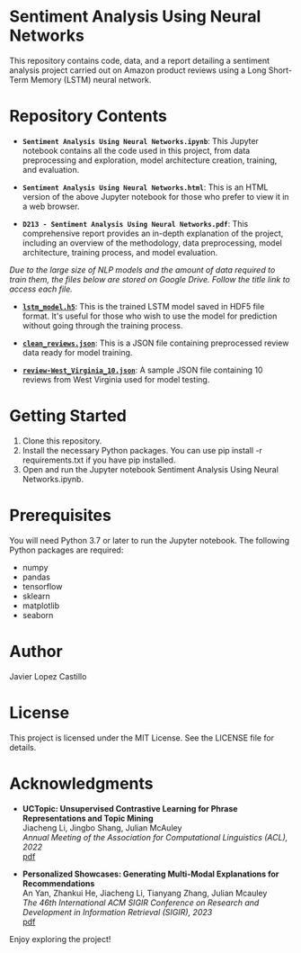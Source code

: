 # Sentiment Analysis Using Neural Networks

This repository contains code, data, and a report detailing a sentiment analysis project carried out on Amazon product reviews using a Long Short-Term Memory (LSTM) neural network.

# Repository Contents
- **`Sentiment Analysis Using Neural Networks.ipynb`**: This Jupyter notebook contains all the code used in this project, from data preprocessing and exploration, model architecture creation, training, and evaluation.

- **`Sentiment Analysis Using Neural Networks.html`**: This is an HTML version of the above Jupyter notebook for those who prefer to view it in a web browser.

- **`D213 - Sentiment Analysis Using Neural Networks.pdf`**: This comprehensive report provides an in-depth explanation of the project, including an overview of the methodology, data preprocessing, model architecture, training process, and model evaluation.

*Due to the large size of NLP models and the amount of data required to train them, the files below are stored on Google Drive. Follow the title link to access each file.*

- **<a href='https://drive.google.com/file/d/102xrsqe7fofDY6Otjryq-S3VzDUtaOaZ/view?usp=sharing'>`lstm_model.h5`</a>**: This is the trained LSTM model saved in HDF5 file format. It's useful for those who wish to use the model for prediction without going through the training process.

- **<a href='https://drive.google.com/file/d/16rDRvKo8ZsN9sxT5dhNDQcAL1nWiwUYX/view?usp=sharing'>`clean_reviews.json`</a>**: This is a JSON file containing preprocessed review data ready for model training.

- **<a href='https://drive.google.com/file/d/1w1VFDF7JvLg83RcPxE9Wj9NbKYPdKebP/view?usp=sharing'>`review-West_Virginia_10.json`</a>**: A sample JSON file containing 10 reviews from West Virginia used for model testing.

# Getting Started
1. Clone this repository.
2. Install the necessary Python packages. You can use pip install -r requirements.txt if you have pip installed.
3. Open and run the Jupyter notebook Sentiment Analysis Using Neural Networks.ipynb.

# Prerequisites
You will need Python 3.7 or later to run the Jupyter notebook. The following Python packages are required:

- numpy
- pandas
- tensorflow
- sklearn
- matplotlib
- seaborn

# Author
Javier Lopez Castillo

# License
This project is licensed under the MIT License. See the LICENSE file for details.

# Acknowledgments
- **UCTopic: Unsupervised Contrastive Learning for Phrase Representations and Topic Mining**
<br>Jiacheng Li, Jingbo Shang, Julian McAuley
<br>*Annual Meeting of the Association for Computational Linguistics (ACL), 2022*
<br><a href='https://aclanthology.org/2022.acl-long.426.pdf'>pdf</a>

- **Personalized Showcases: Generating Multi-Modal Explanations for Recommendations**
<br>An Yan, Zhankui He, Jiacheng Li, Tianyang Zhang, Julian Mcauley
<br>*The 46th International ACM SIGIR Conference on Research and Development in Information Retrieval (SIGIR), 2023*
<br><a href='https://arxiv.org/pdf/2207.00422.pdf'>pdf</a>

Enjoy exploring the project!
